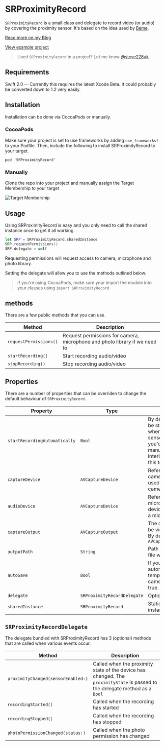 # SRProximityRecord

`SRProximityRecord` is a small class and delegate to record video (or audio) by covering the proximity sensor. It's based on the idea used by [Beme](http://beme.com).

[Read more on my Blog](http://stephenradford.me/replicating-bemes-record-with-the-proximity-sensor/)

[View example project](https://github.com/steve228uk/SRProximityRecord-Example)

> Used `SRProximityRecord` in a project? Let me know [@steve228uk](http://twitter.com/steve228uk)

## Requirements

Swift 2.0 — Currently this requires the latest Xcode Beta. It could probably be converted down to 1.2 very easily.

## Installation

Installation can be done via CocoaPods or manually.

### CocoaPods

Make sure your project is set to use frameworks by adding `use_frameworks!` to your Podfile. Then, include the following to install SRProximityRecord to your target.

`pod 'SRProximityRecord'`

### Manually

Clone the repo into your project and manually assign the Target Membership to your target

![Target Membership](http://sht.tl/V6Hn4f)

## Usage

Using SRProximityRecord is easy and you only need to call the shared instance once to get it all working.

````swift
let SRP = SRProximityRecord.sharedInstance
SRP.requestPermissions()
SRP.delegate = self
````
Requesting permissions will request access to camera, microphone and photo library.

Setting the delegate will allow you to use the methods outlined below.

> If you're using CocoaPods, make sure your import the module into your classes using `import SRProximityRecord`

## methods

There are a few public methods that you can use.

Method | Description
-------|------------
`requestPermissions()` | Request permissions for camera, microphone and photo library if we need to
`startRecording()` | Start recording audio/video
`stopRecording()` | Stop recording audio/video

## Properties

There are a number of properties that can be overriden to change the default behaviour of `SRProximityRecord`.

Property                      | Type   | Description
------------------------------|--------|----------------
`startRecordingAutomatically` | `Bool` | By default recording will be started automatically when the proximity sensor is covered. If you'd like to do this manually to say show an interim screen, change this to false.
`captureDevice` | `AVCaptureDevice` | Reference to the back camera or nil if the device used doesn't have a camera.
`audioDevice` | `AVCaptureDevice` | Reference to the microphone or nil if the device used doesn't have a microphone.
`captureOutput` | `AVCaptureOutput` | The output type. This can be video, image or audio. By default it's `AVCaptureMovieFileOutput`
`outputPath` | `String` | Path to where the output file will be recorded.
`autoSave` | `Bool` | If you want to automatically save the temporary file to the camera roll. Default is true.
`delegate` | `SRProximityRecordDelegate` | Optional delegate
`sharedInstance` | `SRProximityRecord` | Static reference to an instance of the class

## `SRProximityRecordDelegate`

The delegate bundled with SRProximityRecord has 3 (optional) methods that are called when various events occur.

Method                  | Description
------------------------|---------------------------
`proximityChanged(sensorEnabled:)` | Called when the proximity state of the device has changed. The `proximityState` is passed to the delegate method as a `Bool`
`recordingStarted()` | Called when the recording has started
`recordingStopped()` | Called when the recording has stopped
`photoPermissionChanged(status:)` | Called when the photo permission has changed
